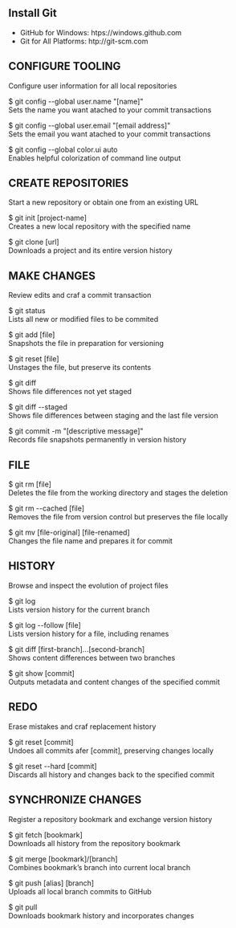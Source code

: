 ## Install Git
- GitHub for Windows: htps://windows.github.com
- Git for All Platforms: htp://git-scm.com

## CONFIGURE TOOLING
Configure user information for all local repositories

$ git config --global user.name "[name]" <br>
Sets the name you want atached to your commit transactions

$ git config --global user.email "[email address]" <br>
Sets the email you want atached to your commit transactions

$ git config --global color.ui auto <br>
Enables helpful colorization of command line output

## CREATE REPOSITORIES
Start a new repository or obtain one from an existing URL

$ git init [project-name] <br>
Creates a new local repository with the specified name

$ git clone [url] <br>
Downloads a project and its entire version history

## MAKE CHANGES
Review edits and craf a commit transaction

$ git status <br>
Lists all new or modified files to be commited

$ git add [file] <br>
Snapshots the file in preparation for versioning

$ git reset [file] <br>
Unstages the file, but preserve its contents

$ git diff <br>
Shows file differences not yet staged

$ git diff --staged <br>
Shows file differences between staging and the last file version

$ git commit -m "[descriptive message]" <br>
Records file snapshots permanently in version history

## FILE
$ git rm [file] <br>
Deletes the file from the working directory and stages the deletion

$ git rm --cached [file] <br>
Removes the file from version control but preserves the file locally

$ git mv [file-original] [file-renamed] <br>
Changes the file name and prepares it for commit

## HISTORY
Browse and inspect the evolution of project files

$ git log <br>
Lists version history for the current branch

$ git log --follow [file] <br>
Lists version history for a file, including renames

$ git diff [first-branch]...[second-branch] <br>
Shows content differences between two branches

$ git show [commit] <br>
Outputs metadata and content changes of the specified commit

## REDO
Erase mistakes and craf replacement history

$ git reset [commit] <br>
Undoes all commits afer [commit], preserving changes locally

$ git reset --hard [commit] <br>
Discards all history and changes back to the specified commit

## SYNCHRONIZE CHANGES
Register a repository bookmark and exchange version history

$ git fetch [bookmark] <br>
Downloads all history from the repository bookmark

$ git merge [bookmark]/[branch] <br>
Combines bookmark’s branch into current local branch

$ git push [alias] [branch] <br>
Uploads all local branch commits to GitHub

$ git pull <br>
Downloads bookmark history and incorporates changes

